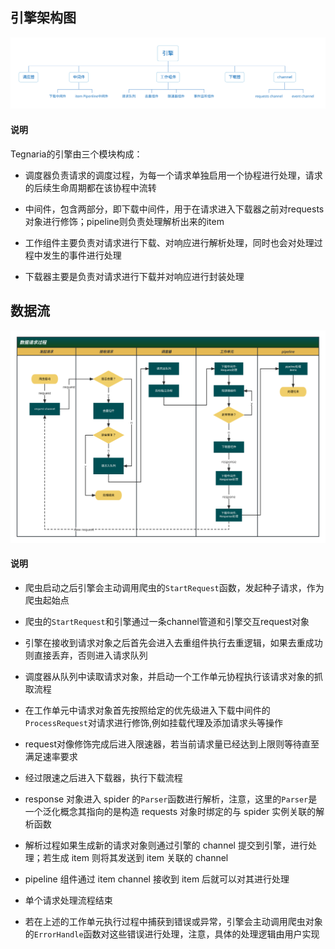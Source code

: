 ## 引擎架构图  

![架构图](./images/struct.svg "struct")

#### 说明

Tegnaria的引擎由三个模块构成：

- 调度器负责请求的调度过程，为每一个请求单独启用一个协程进行处理，请求的后续生命周期都在该协程中流转  

- 中间件，包含两部分，即下载中间件，用于在请求进入下载器之前对requests对象进行修饰；pipeline则负责处理解析出来的item

- 工作组件主要负责对请求进行下载、对响应进行解析处理，同时也会对处理过程中发生的事件进行处理  

- 下载器主要是负责对请求进行下载并对响应进行封装处理

## 数据流

![数据流](./images/flow.svg "data flow")

#### 说明

- 爬虫启动之后引擎会主动调用爬虫的```StartRequest```函数，发起种子请求，作为爬虫起始点  

- 爬虫的```StartRequest```和引擎通过一条channel管道和引擎交互request对象  

- 引擎在接收到请求对象之后首先会进入去重组件执行去重逻辑，如果去重成功则直接丢弃，否则进入请求队列  

- 调度器从队列中读取请求对象，并启动一个工作单元协程执行该请求对象的抓取流程  

- 在工作单元中请求对象首先按照给定的优先级进入下载中间件的```ProcessRequest```对请求进行修饰,例如挂载代理及添加请求头等操作  

- request对像修饰完成后进入限速器，若当前请求量已经达到上限则等待直至满足速率要求    

- 经过限速之后进入下载器，执行下载流程  

- response 对象进入 spider 的`Parser`函数进行解析，注意，这里的`Parser`是一个泛化概念其指向的是构造 requests 对象时绑定的与 spider 实例关联的解析函数

- 解析过程如果生成新的请求对象则通过引擎的 channel 提交到引擎，进行处理；若生成 item 则将其发送到 item 关联的 channel

- pipeline 组件通过 item channel 接收到 item 后就可以对其进行处理

- 单个请求处理流程结束

- 若在上述的工作单元执行过程中捕获到错误或异常，引擎会主动调用爬虫对象的`ErrorHandle`函数对这些错误进行处理，注意，具体的处理逻辑由用户实现

